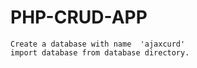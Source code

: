 # PHP-CRUD-APP
```
Create a database with name  'ajaxcurd'
import database from database directory.
```
